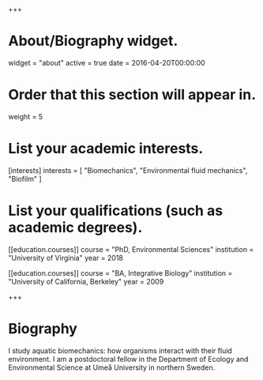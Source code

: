 +++
# About/Biography widget.
widget = "about"
active = true
date = 2016-04-20T00:00:00

# Order that this section will appear in.
weight = 5

# List your academic interests.
[interests]
  interests = [
    "Biomechanics",
    "Environmental fluid mechanics",
    "Biofilm"
  ]

# List your qualifications (such as academic degrees).
[[education.courses]]
  course = "PhD, Environmental Sciences"
  institution = "University of Virginia"
  year = 2018

[[education.courses]]
  course = "BA, Integrative Biology"
  institution = "University of California, Berkeley"
  year = 2009
 
+++

# Biography

I study aquatic biomechanics: how organisms interact with their fluid environment. I am a postdoctoral fellow in the Department of Ecology and Environmental Science at Umeå University in northern Sweden. 
